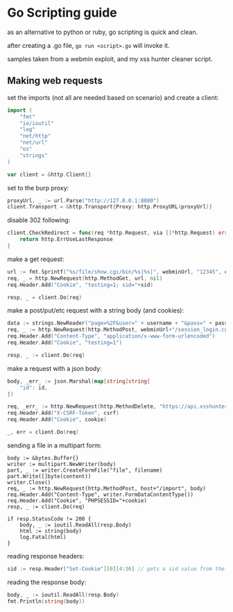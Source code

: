 # Go Scripting guide

as an alternative to python or ruby, go scripting is quick and clean.

after creating a .go file, `go run <script>.go` will invoke it.

samples taken from a webmin exploit, and my xss hunter cleaner script.

## Making web requests

set the imports (not all are needed based on scenario) and create a client:

```go
import (
	"fmt"
	"io/ioutil"
	"log"
	"net/http"
	"net/url"
	"os"
	"strings"
)

var client = &http.Client{}
```

set to the burp proxy:

```go
proxyUrl, _ := url.Parse("http://127.0.0.1:8080")
client.Transport = &http.Transport{Proxy: http.ProxyURL(proxyUrl)}
```

disable 302 following:

```go
client.CheckRedirect = func(req *http.Request, via []*http.Request) error {
    return http.ErrUseLastResponse
}
```

make a get request:

```go
url := fmt.Sprintf("%s/file/show.cgi/bin/%s|%s|", webminUrl, "12345", command)
req, _ = http.NewRequest(http.MethodGet, url, nil)
req.Header.Add("Cookie", "testing=1; sid="+sid)

resp, _ = client.Do(req)
```

make a post/put/etc request with a string body (and cookies):

```go
data := strings.NewReader("page=%2F&user=" + username + "&pass=" + password)
req, _ := http.NewRequest(http.MethodPost, webminUrl+"/session_login.cgi", data)
req.Header.Add("Content-Type", "application/x-www-form-urlencoded")
req.Header.Add("Cookie", "testing=1")

resp, _ := client.Do(req)
```

make a request with a json body:

```go
body, _err_ := json.Marshal(map[string]string{
    "id": id,
})

req, _err_ := http.NewRequest(http.MethodDelete, "https://api.xsshunter.com/api/delete_injection", bytes.NewBuffer(body))
req.Header.Add("X-CSRF-Token", csrf)
req.Header.Add("Cookie", cookie)

_, err = client.Do(req)
```

sending a file in a multipart form:

```golang
body := &bytes.Buffer{}
writer := multipart.NewWriter(body)
part, _ := writer.CreateFormFile("file", filename)
part.Write([]byte(content))
writer.Close()
req, _ := http.NewRequest(http.MethodPost, host+"/import", body)
req.Header.Add("Content-Type", writer.FormDataContentType())
req.Header.Add("Cookie", "PHPSESSID="+cookie)
resp, _ := client.Do(req)

if resp.StatusCode != 200 {
	body, _ := ioutil.ReadAll(resp.Body)
	html := string(body)
	log.Fatal(html)
}
```

reading response headers:

```go
sid := resp.Header["Set-Cookie"][0][4:36] // gets a sid value from the response header value
```

reading the response body:

```go
body, _ := ioutil.ReadAll(resp.Body)
fmt.Println(string(body))
```
